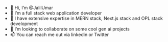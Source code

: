 - 👋 Hi, I’m @JalilUmar
- 👀 I’m a full stack web application developer
- 🌱 I have extensive expertise in MERN stack, Next.js stack and OPL stack development 
- 💞️ I’m looking to collaborate on some cool gen ai projects
- 📫 You can reach me out via linkedin or Twitter

<!---
JalilUmar/JalilUmar is a ✨ special ✨ repository because its `README.md` (this file) appears on your GitHub profile.
You can click the Preview link to take a look at your changes.
--->
